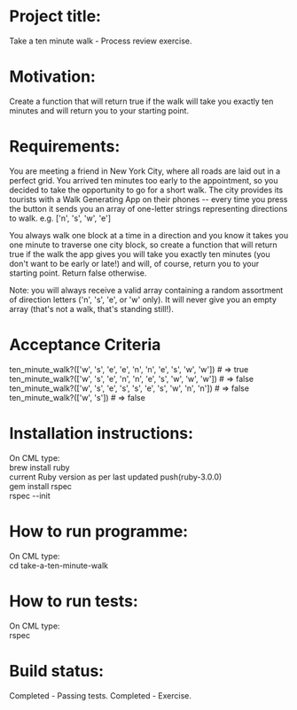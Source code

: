 # Project title: 
Take a ten minute walk - Process review exercise.

# Motivation:
Create a function that will return true if the walk will take you exactly ten minutes and will return you to your starting point.

# Requirements:
You are meeting a friend in New York City, where all roads are laid out in a perfect grid. You arrived ten minutes too early to the appointment, so you decided to take the opportunity to go for a short walk.
The city provides its tourists with a Walk Generating App on their phones -- every time you press the button it sends you an array of one-letter strings representing directions to walk. e.g. ['n', 's', 'w', 'e']

You always walk one block at a time in a direction and you know it takes you one minute to traverse one city block, so create a function that will return true if the walk the app gives you will take you exactly ten minutes (you don't want to be early or late!) and will, of course, return you to your starting point. Return false otherwise.

Note: you will always receive a valid array containing a random assortment of direction letters ('n', 's', 'e', or 'w' only). It will never give you an empty array (that's not a walk, that's standing still!).

# Acceptance Criteria
ten_minute_walk?(['w', 's', 'e', 'e', 'n', 'n', 'e', 's', 'w', 'w']) # => true <br>
ten_minute_walk?(['w', 's', 'e', 'n', 'n', 'e', 's', 'w', 'w', 'w']) # => false <br>
ten_minute_walk?(['w', 's', 'e', 's', 's', 'e', 's', 'w', 'n', 'n']) # => false <br>
ten_minute_walk?(['w', 's']) # => false <br>

# Installation instructions:
On CML type:<br> 
brew install ruby<br>
current Ruby version as per last updated push(ruby-3.0.0)<br>
gem install rspec<br>
rspec --init<br>

# How to run programme:
On CML type: <br>
cd take-a-ten-minute-walk <br>

# How to run tests:
On CML type:<br> 
rspec<br>

# Build status:
Completed - Passing tests.
Completed - Exercise.
